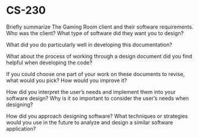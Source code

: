 # CS-230

Briefly summarize The Gaming Room client and their software requirements. Who was the client? What type of software did they want you to design?


What did you do particularly well in developing this documentation?


What about the process of working through a design document did you find helpful when developing the code?


If you could choose one part of your work on these documents to revise, what would you pick? How would you improve it?


How did you interpret the user’s needs and implement them into your software design? Why is it so important to consider the user’s needs when designing?


How did you approach designing software? What techniques or strategies would you use in the future to analyze and design a similar software application?


